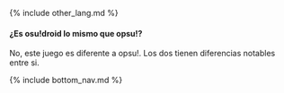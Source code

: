 {% include other_lang.md %}

#### ¿Es osu!droid lo mismo que opsu!?

No, este juego es diferente a opsu!. Los dos tienen diferencias notables entre si.

<!-- Don't touch this part thank you -->
{% include bottom_nav.md %}
